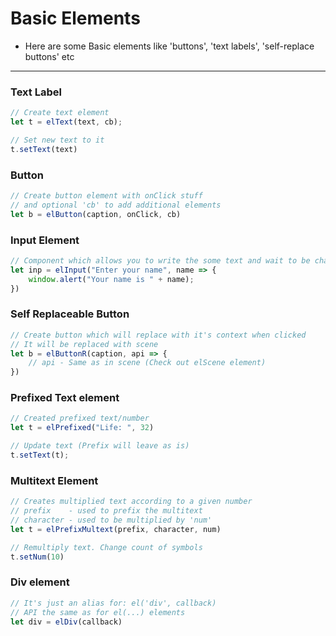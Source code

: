 # Basic Elements

* Here are some Basic elements like 'buttons', 'text labels', 'self-replace buttons' etc

---

### Text Label
```js
// Create text element
let t = elText(text, cb);

// Set new text to it
t.setText(text)
```




### Button
```js
// Create button element with onClick stuff
// and optional 'cb' to add additional elements
let b = elButton(caption, onClick, cb)
```




### Input Element
```js
// Component which allows you to write the some text and wait to be changed
let inp = elInput("Enter your name", name => {
    window.alert("Your name is " + name);
})
```




### Self Replaceable Button
```js
// Create button which will replace with it's context when clicked
// It will be replaced with scene
let b = elButtonR(caption, api => {
    // api - Same as in scene (Check out elScene element)
})
```





### Prefixed Text element
```js
// Created prefixed text/number
let t = elPrefixed("Life: ", 32)

// Update text (Prefix will leave as is)
t.setText(t);
```




### Multitext Element
```js
// Creates multiplied text according to a given number
// prefix    - used to prefix the multitext
// character - used to be multiplied by 'num'
let t = elPrefixMultext(prefix, character, num)

// Remultiply text. Change count of symbols
t.setNum(10)
```






### Div element
```js
// It's just an alias for: el('div', callback)
// API the same as for el(...) elements
let div = elDiv(callback)
```
